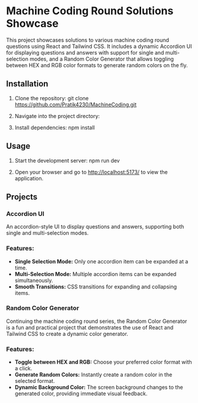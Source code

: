 # Machine Coding Round Solutions Showcase

This project showcases solutions to various machine coding round questions using React and Tailwind CSS. It includes a dynamic Accordion UI for displaying questions and answers with support for single and multi-selection modes, and a Random Color Generator that allows toggling between HEX and RGB color formats to generate random colors on the fly.

## Installation

1. Clone the repository:
git clone https://github.com/Pratik4230/MachineCoding.git


2. Navigate into the project directory:

3. Install dependencies:
    npm install


## Usage

1. Start the development server:
    npm run dev

2. Open your browser and go to [http://localhost:5173/](http://localhost:5173/) to view the application.   



## Projects

### Accordion UI

An accordion-style UI to display questions and answers, supporting both single and multi-selection modes.

### Features:
- **Single Selection Mode:** Only one accordion item can be expanded at a time.
- **Multi-Selection Mode:** Multiple accordion items can be expanded simultaneously.
- **Smooth Transitions:** CSS transitions for expanding and collapsing items.

### Random Color Generator

Continuing the machine coding round series, the Random Color Generator is a fun and practical project that demonstrates the use of React and Tailwind CSS to create a dynamic color generator.

### Features:
- **Toggle between HEX and RGB:** Choose your preferred color format with a click.
- **Generate Random Colors:** Instantly create a random color in the selected format.
- **Dynamic Background Color:** The screen background changes to the generated color, providing immediate visual feedback.
